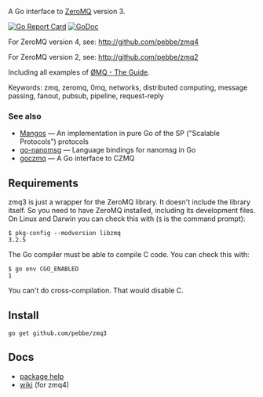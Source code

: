A Go interface to [ZeroMQ](http://www.zeromq.org/) version 3.

[![Go Report Card](https://goreportcard.com/badge/github.com/pebbe/zmq3)](https://goreportcard.com/report/github.com/pebbe/zmq3)
[![GoDoc](https://godoc.org/github.com/pebbe/zmq3?status.svg)](https://godoc.org/github.com/pebbe/zmq3)

For ZeroMQ version 4, see: http://github.com/pebbe/zmq4

For ZeroMQ version 2, see: http://github.com/pebbe/zmq2

Including all examples of [ØMQ - The Guide](http://zguide.zeromq.org/page:all).

Keywords: zmq, zeromq, 0mq, networks, distributed computing, message passing, fanout, pubsub, pipeline, request-reply

### See also

 * [Mangos](https://github.com/go-mangos/mangos) — An implementation in pure Go of the SP ("Scalable Protocols") protocols
 * [go-nanomsg](https://github.com/op/go-nanomsg) — Language bindings for nanomsg in Go
 * [goczmq](https://github.com/zeromq/goczmq) — A Go interface to CZMQ

## Requirements

zmq3 is just a wrapper for the ZeroMQ library. It doesn't include the
library itself. So you need to have ZeroMQ installed, including its
development files. On Linux and Darwin you can check this with (`$` is
the command prompt):

```
$ pkg-config --modversion libzmq
3.2.5
```

The Go compiler must be able to compile C code. You can check this
with:
```
$ go env CGO_ENABLED
1
```

You can't do cross-compilation. That would disable C.

## Install

    go get github.com/pebbe/zmq3

## Docs

 * [package help](http://godoc.org/github.com/pebbe/zmq3)
 * [wiki](https://github.com/pebbe/zmq4/wiki) (for zmq4)
